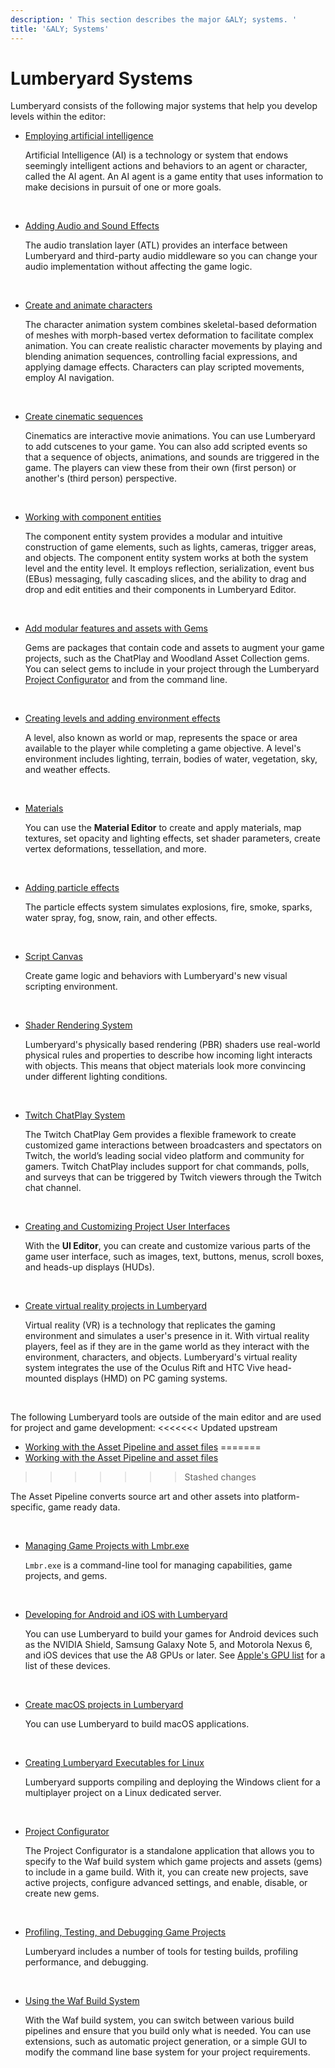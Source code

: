 ```yaml
---
description: ' This section describes the major &ALY; systems. '
title: '&ALY; Systems'
---
```

# Lumberyard Systems<a name="lumberyard-systems"></a>

Lumberyard consists of the following major systems that help you develop levels within the editor:
+ [Employing artificial intelligence](/docs/userguide/ai/intro.md)

  Artificial Intelligence \(AI\) is a technology or system that endows seemingly intelligent actions and behaviors to an agent or character, called the AI agent\. An AI agent is a game entity that uses information to make decisions in pursuit of one or more goals\.

   
+ [Adding Audio and Sound Effects](/docs/userguide/audio/intro.md)

  The audio translation layer \(ATL\) provides an interface between Lumberyard and third\-party audio middleware so you can change your audio implementation without affecting the game logic\.

   
+ [Create and animate characters](char-intro.md)

  The character animation system combines skeletal\-based deformation of meshes with morph\-based vertex deformation to facilitate complex animation\. You can create realistic character movements by playing and blending animation sequences, controlling facial expressions, and applying damage effects\. Characters can play scripted movements, employ AI navigation\.

   
+ [Create cinematic sequences](/docs/userguide/cinematics/intro.md)

  Cinematics are interactive movie animations\. You can use Lumberyard to add cutscenes to your game\. You can also add scripted events so that a sequence of objects, animations, and sounds are triggered in the game\. The players can view these from their own \(first person\) or another's \(third person\) perspective\.

   
+ [Working with component entities](/docs/userguide/components/intro.md)

  The component entity system provides a modular and intuitive construction of game elements, such as lights, cameras, trigger areas, and objects\. The component entity system works at both the system level and the entity level\. It employs reflection, serialization, event bus \(EBus\) messaging, fully cascading slices, and the ability to drag and drop and edit entities and their components in Lumberyard Editor\.

   
+ [Add modular features and assets with Gems](/docs/userguide/gems/builtin/s.md)

  Gems are packages that contain code and assets to augment your game projects, such as the ChatPlay and Woodland Asset Collection gems\. You can select gems to include in your project through the Lumberyard [Project Configurator](/docs/userguide/configurator/intro.md) and from the command line\.

   
+ [Creating levels and adding environment effects](level-intro.md)

  A level, also known as world or map, represents the space or area available to the player while completing a game objective\. A level's environment includes lighting, terrain, bodies of water, vegetation, sky, and weather effects\.

   
+ [Materials](/docs/userguide/materials/intro.md)

  You can use the **Material Editor** to create and apply materials, map textures, set opacity and lighting effects, set shader parameters, create vertex deformations, tessellation, and more\.

   
+ [Adding particle effects](/docs/userguide/particles/intro.md)

  The particle effects system simulates explosions, fire, smoke, sparks, water spray, fog, snow, rain, and other effects\.

   
+ [Script Canvas](/docs/userguide/scripting/scriptcanvas/intro.md)

  Create game logic and behaviors with Lumberyard's new visual scripting environment\.

   
+ [Shader Rendering System](/docs/userguide/materials/shaders/intro.md)

  Lumberyard's physically based rendering \(PBR\) shaders use real\-world physical rules and properties to describe how incoming light interacts with objects\. This means that object materials look more convincing under different lighting conditions\.

   
+ [Twitch ChatPlay System](/docs/userguide/gems/builtin/chatplay/intro.md)

  The Twitch ChatPlay Gem provides a flexible framework to create customized game interactions between broadcasters and spectators on Twitch, the world’s leading social video platform and community for gamers\. Twitch ChatPlay includes support for chat commands, polls, and surveys that can be triggered by Twitch viewers through the Twitch chat channel\.

   
+ [Creating and Customizing Project User Interfaces](/docs/userguide/ui/editor/intro.md)

  With the **UI Editor**, you can create and customize various parts of the game user interface, such as images, text, buttons, menus, scroll boxes, and heads\-up displays \(HUDs\)\. 

   
+ [Create virtual reality projects in Lumberyard](/docs/userguide/vr/_index.md)

  Virtual reality \(VR\) is a technology that replicates the gaming environment and simulates a user's presence in it\. With virtual reality players, feel as if they are in the game world as they interact with the environment, characters, and objects\. Lumberyard's virtual reality system integrates the use of the Oculus Rift and HTC Vive head\-mounted displays \(HMD\) on PC gaming systems\. 

   

The following Lumberyard tools are outside of the main editor and are used for project and game development:
<<<<<<< Updated upstream
+ [Working with the Asset Pipeline and asset files](/docs/userguide/assets/_index.md)
=======
+ [Working with the Asset Pipeline and asset files](/docs/userguide/assets/intro.md)
>>>>>>> Stashed changes

  The Asset Pipeline converts source art and other assets into platform\-specific, game ready data\.

   
+ [Managing Game Projects with Lmbr\.exe](lmbr-exe.md)

  `Lmbr.exe` is a command\-line tool for managing capabilities, game projects, and gems\.

   
+ [Developing for Android and iOS with Lumberyard](/docs/userguide/mobile/support-intro.md)

  You can use Lumberyard to build your games for Android devices such as the NVIDIA Shield, Samsung Galaxy Note 5, and Motorola Nexus 6, and iOS devices that use the A8 GPUs or later\. See [Apple's GPU list](https://developer.apple.com/library/archive/documentation/DeviceInformation/Reference/iOSDeviceCompatibility/HardwareGPUInformation/HardwareGPUInformation.html) for a list of these devices\.

   
+ [Create macOS projects in Lumberyard](/docs/userguide/macos/intro.md)

  You can use Lumberyard to build macOS applications\.

   
+ [Creating Lumberyard Executables for Linux](/docs/userguide/linux/intro.md)

  Lumberyard supports compiling and deploying the Windows client for a multiplayer project on a Linux dedicated server\.

   
+ [Project Configurator](/docs/userguide/configurator/intro.md)

  The Project Configurator is a standalone application that allows you to specify to the Waf build system which game projects and assets \(gems\) to include in a game build\. With it, you can create new projects, save active projects, configure advanced settings, and enable, disable, or create new gems\. 

   
+ [Profiling, Testing, and Debugging Game Projects](/docs/userguide/programming/testing/debugging-intro.md)

  Lumberyard includes a number of tools for testing builds, profiling performance, and debugging\.

   
+ [Using the Waf Build System](/docs/userguide/waf/intro.md)

  With the Waf build system, you can switch between various build pipelines and ensure that you build only what is needed\. You can use extensions, such as automatic project generation, or a simple GUI to modify the command line base system for your project requirements\.